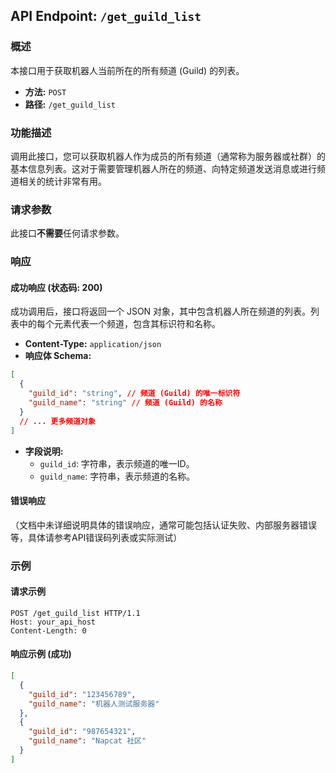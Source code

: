 ## API Endpoint: `/get_guild_list`

### 概述

本接口用于获取机器人当前所在的所有频道 (Guild) 的列表。

*   **方法:** `POST`
*   **路径:** `/get_guild_list`

### 功能描述

调用此接口，您可以获取机器人作为成员的所有频道（通常称为服务器或社群）的基本信息列表。这对于需要管理机器人所在的频道、向特定频道发送消息或进行频道相关的统计非常有用。

### 请求参数

此接口**不需要**任何请求参数。

### 响应

#### 成功响应 (状态码: 200)

成功调用后，接口将返回一个 JSON 对象，其中包含机器人所在频道的列表。列表中的每个元素代表一个频道，包含其标识符和名称。

*   **Content-Type:** `application/json`
*   **响应体 Schema:**

```json
[
  {
    "guild_id": "string", // 频道 (Guild) 的唯一标识符
    "guild_name": "string" // 频道 (Guild) 的名称
  }
  // ... 更多频道对象
]
```

*   **字段说明:**
    *   `guild_id`: 字符串，表示频道的唯一ID。
    *   `guild_name`: 字符串，表示频道的名称。

#### 错误响应

（文档中未详细说明具体的错误响应，通常可能包括认证失败、内部服务器错误等，具体请参考API错误码列表或实际测试）

### 示例

#### 请求示例

```http
POST /get_guild_list HTTP/1.1
Host: your_api_host
Content-Length: 0
```

#### 响应示例 (成功)

```json
[
  {
    "guild_id": "123456789",
    "guild_name": "机器人测试服务器"
  },
  {
    "guild_id": "987654321",
    "guild_name": "Napcat 社区"
  }
]
```
